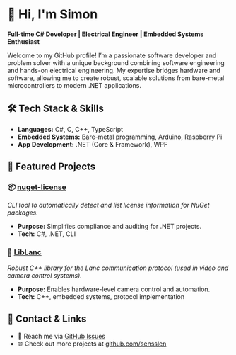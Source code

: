 # 👋 Hi, I'm Simon

**Full-time C# Developer | Electrical Engineer | Embedded Systems Enthusiast**

Welcome to my GitHub profile! I’m a passionate software developer and problem solver with a unique background combining software engineering and hands-on electrical engineering. My expertise bridges hardware and software, allowing me to create robust, scalable solutions from bare-metal microcontrollers to modern .NET applications.

## 🛠️ Tech Stack & Skills

- **Languages:** C#, C, C++, TypeScript
- **Embedded Systems:** Bare-metal programming, Arduino, Raspberry Pi
- **App Development:** .NET (Core & Framework), WPF

## 🚀 Featured Projects

### 📦 [nuget-license](https://github.com/sensslen/nuget-license)
*CLI tool to automatically detect and list license information for NuGet packages.*
- **Purpose:** Simplifies compliance and auditing for .NET projects.
- **Tech:** C#, .NET, CLI

### 📡 [LibLanc](https://github.com/sensslen/LibLanc)
*Robust C++ library for the Lanc communication protocol (used in video and camera control systems).*
- **Purpose:** Enables hardware-level camera control and automation.
- **Tech:** C++, embedded systems, protocol implementation

## 💬 Contact & Links

- 📨 Reach me via [GitHub Issues](https://github.com/sensslen/sensslen/issues)
- 🌐 Check out more projects at [github.com/sensslen](https://github.com/sensslen)
